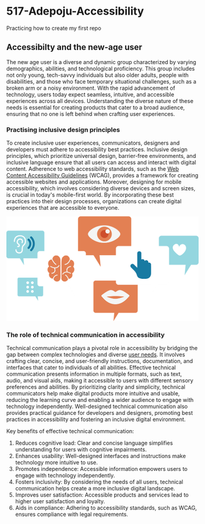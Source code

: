 # 517-Adepoju-Accessibility

 Practicing how to create my first repo 

## Accessibilty and the new-age user

The new age user is a diverse and dynamic group characterized by varying demographics, abilities, and technological proficiency. This group includes not only young, tech-savvy individuals but also older adults, people with disabilities, and those who face temporary situational challenges, such as a broken arm or a noisy environment. With the rapid advancement of technology, users today expect seamless, intuitive, and accessible experiences across all devices. Understanding the diverse nature of these needs is essential for creating products that cater to a broad audience, ensuring that no one is left behind when crafting user experiences.

### Practising inclusive design principles

To create inclusive user experiences, communicators, designers and developers must adhere to accessibility best practices. Inclusive design principles, which prioritize universal design, barrier-free environments, and inclusive language ensure that all users can access and interact with digital content. Adherence to web accessibility standards, such as the [Web Content Accessibility Guidelines](https://www.w3.org/WAI/standards-guidelines/wcag/) (WCAG), provides a framework for creating accessible websites and applications. Moreover, designing for mobile accessibility, which involves considering diverse devices and screen sizes, is crucial in today's mobile-first world. By incorporating these best practices into their design processes, organizations can create digital experiences that are accessible to everyone.


![An image of icons depicting the different impairments in humans](Images/accessibility-practice.png)

 
### The role of technical communication in accessibility

Technical communication plays a pivotal role in accessibility by bridging the gap between complex technologies and diverse [user needs](https://www.interaction-design.org/literature/topics/user-needs#:~:text=User%20needs%20refer%20to%20users,with%20a%20product%20or%20service). It involves crafting clear, concise, and user-friendly instructions, documentation, and interfaces that cater to individuals of all abilities. Effective technical communication presents information in multiple formats, such as text, audio, and visual aids, making it accessible to users with different sensory preferences and abilities. By prioritizing clarity and simplicity, technical communicators help make digital products more intuitive and usable, reducing the learning curve and enabling a wider audience to engage with technology independently. Well-designed technical communication also provides practical guidance for developers and designers, promoting best practices in accessibility and fostering an inclusive digital environment.

Key benefits of effective technical communication:

1. Reduces cognitive load: Clear and concise language simplifies understanding for users with cognitive impairments.
2. Enhances usability: Well-designed interfaces and instructions make  technology more intuitive to use.
3. Promotes independence: Accessible information empowers users to engage with technology independently.
4. Fosters inclusivity: By considering the needs of all users, technical communication helps create a more inclusive digital landscape.
5. Improves user satisfaction: Accessible products and services lead to higher user satisfaction and loyalty.
6. Aids in compliance: Adhering to accessibility standards, such as WCAG, ensures compliance with legal requirements.